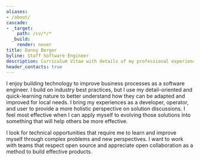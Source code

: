 ```yaml
---
aliases:
- /about/
cascade:
- _target:
    path: /cv/*/*
  _build:
    render: never
title: Danny Berger
byline: Staff Software Engineer
description: Curriculum Vitae with details of my professional experience and history.
header_contacts: true
---
```


I enjoy building technology to improve business processes as a software engineer. I build on industry best practices, but I use my detail-oriented and quick-learning nature to better understand how they can be adapted and improved for local needs. I bring my experiences as a developer, operator, and user to provide a more holistic perspective on solution discussions. I feel most effective when I can apply myself to evolving those solutions into something that will help others be more effective.

I look for technical opportunities that require me to learn and improve myself through complex problems and new perspectives. I want to work with teams that respect open source and appreciate open collaboration as a method to build effective products.
